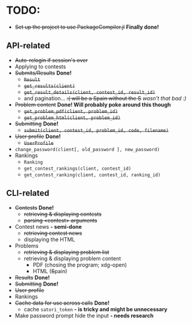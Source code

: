 # TODO:
* ~~Set up the project to use PackageCompiler.jl~~ **Finally done!**

## API-related
* ~~Auto-relogin if session's over~~
* Applying to contests
* ~~Submits/Results~~ **Done!**
  - ~~`Result`~~
  - ~~`get_results(client)`~~
  - ~~`get_result_details(client, contest_id, result_id)`~~
  - and pagination... ~~:( will be a Spain without the S~~ *wasn't that bad :)*
* ~~Problem content~~ **Done! Will probably poke around this though**
  - ~~`get_problem_pdf(client, problem_id)`~~
  - ~~`get_problem_html(client, problem_id)`~~
* ~~Submitting~~ **Done!**
  - ~~`submit(client, contest_id, problem_id, code, filename)`~~
* ~~User profile~~ **Done!**
  - ~~`UserProfile`~~
* `change_password(client[, old_password ], new_password)`
* Rankings
  - `Ranking`
  - `get_contest_rankings(client, contest_id)`
  - `get_contest_ranking(client, contest_id, ranking_id)`


## CLI-related
* ~~Contests~~ **Done!**
  - ~~retrieving & displaying contests~~
  - ~~parsing &lt;contest&gt; arguments~~
* Contest news **- semi-done**
  - ~~retrieving contest news~~
  - displaying the HTML
* Problems
  - ~~retrieving & displaying problem list~~
  - retrieving & displaying problem content
    + PDF (chosing the program; xdg-open)
    + HTML (~~S~~pain)
* ~~Results~~ **Done!**
* ~~Submitting~~ **Done!**
* ~~User profile~~
* Rankings
* ~~Cache data for use across calls~~ **Done!**
  - cache `satori_token` **- is tricky and might be unnecessary**
* Make password prompt hide the input **- needs research**

